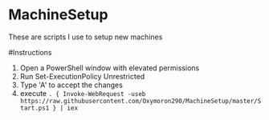 # MachineSetup
These are scripts I use to setup new machines

#Instructions
1. Open a PowerShell window with elevated permissions
2. Run Set-ExecutionPolicy Unrestricted
3. Type 'A' to accept the changes
4. execute `. { Invoke-WebRequest -useb https://raw.githubusercontent.com/Oxymoron290/MachineSetup/master/Start.ps1 } | iex`